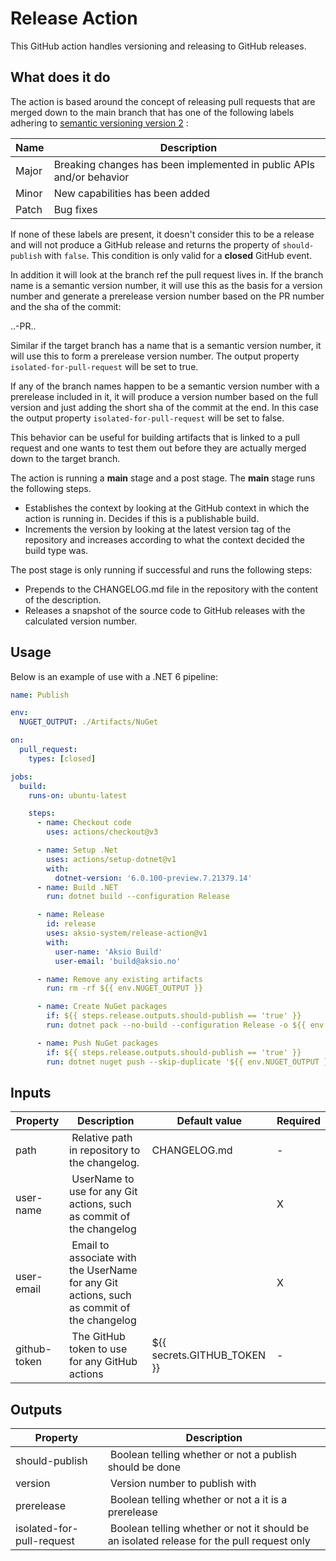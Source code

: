# Release Action

This GitHub action handles versioning and releasing to GitHub releases.

## What does it do

The action is based around the concept of releasing pull requests that are merged down to the main branch that has
one of the following labels adhering to [semantic versioning version 2](https://semver.org) :

| Name | Description |
| ---- | ----------- |
| Major | Breaking changes has been implemented in public APIs and/or behavior |
| Minor | New capabilities has been added |
| Patch | Bug fixes |

If none of these labels are present, it doesn't consider this to be a release and will not produce a GitHub release and returns
the property of `should-publish` with `false`. This condition is only valid for a **closed** GitHub event.

In addition it will look at the branch ref the pull request lives in. If the branch name is a semantic version number, it will use this as the
basis for a version number and generate a prerelease version number based on the PR number and the sha of the commit:

<major>.<minor>.<patch>-PR<number>.<short sha>.

Similar if the target branch has a name that is a semantic version number, it will use this to form a prerelease version number.
The output property `isolated-for-pull-request` will be set to true.

If any of the branch names happen to be a semantic version number with a prerelease included in it, it will produce a version number
based on the full version and just adding the short sha of the commit at the end. In this case the output property `isolated-for-pull-request` will be set to false.

This behavior can be useful for building artifacts that is linked to a pull request and one wants to test them out before they are actually
merged down to the target branch.

The action is running a **main** stage and a post stage. The **main** stage runs the following steps.

* Establishes the context by looking at the GitHub context in which the action is running in. Decides if this is a publishable build.
* Increments the version by looking at the latest version tag of the repository and increases according to what the context decided the build type was.

The post stage is only running if successful and runs the following steps:

* Prepends to the CHANGELOG.md file in the repository with the content of the description.
* Releases a snapshot of the source code to GitHub releases with the calculated version number.

## Usage

Below is an example of use with a .NET 6 pipeline:

```yml
name: Publish

env:
  NUGET_OUTPUT: ./Artifacts/NuGet

on:
  pull_request:
    types: [closed]  

jobs:
  build:
    runs-on: ubuntu-latest

    steps:
      - name: Checkout code
        uses: actions/checkout@v3

      - name: Setup .Net
        uses: actions/setup-dotnet@v1
        with:
          dotnet-version: '6.0.100-preview.7.21379.14'
      - name: Build .NET
        run: dotnet build --configuration Release

      - name: Release
        id: release
        uses: aksio-system/release-action@v1
        with:
          user-name: 'Aksio Build'
          user-email: 'build@aksio.no'

      - name: Remove any existing artifacts
        run: rm -rf ${{ env.NUGET_OUTPUT }}

      - name: Create NuGet packages
        if: ${{ steps.release.outputs.should-publish == 'true' }}
        run: dotnet pack --no-build --configuration Release -o ${{ env.NUGET_OUTPUT }} -p:PackageVersion=${{ steps.release.outputs.version }} -p:IncludeSymbols=true -p:SymbolPackageFormat=snupkg

      - name: Push NuGet packages
        if: ${{ steps.release.outputs.should-publish == 'true' }}
        run: dotnet nuget push --skip-duplicate '${{ env.NUGET_OUTPUT }}/*.nupkg' --api-key ${{ secrets.NUGET_API_KEY }} --source https://api.nuget.org/v3/index.json
```

## Inputs

| Property | Description | Default value | Required |
| -------- | ----------- | ------------- | -------- |
| path | Relative path in repository to the changelog. | CHANGELOG.md | - |
| user-name | UserName to use for any Git actions, such as commit of the changelog | | X |
| user-email | Email to associate with the UserName for any Git actions, such as commit of the changelog | | X |
| github-token | The GitHub token to use for any GitHub actions | ${{ secrets.GITHUB_TOKEN }} | - |

## Outputs

| Property | Description |
| -------- | ----------- |
| should-publish | Boolean telling whether or not a publish should be done |
| version | Version number to publish with |
| prerelease | Boolean telling whether or not a it is a prerelease |
| isolated-for-pull-request | Boolean telling whether or not it should be an isolated release for the pull request only |
